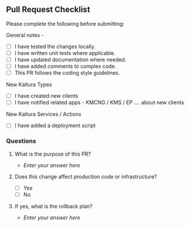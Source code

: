 ## Pull Request Checklist

Please complete the following before submitting:

General notes - 
- [ ] I have tested the changes locally.
- [ ] I have written unit tests where applicable.
- [ ] I have updated documentation where needed.
- [ ] I have added comments to complex code.
- [ ] This PR follows the coding style guidelines.

New Kaltura Types
- [ ] I have created new clients
- [ ] I have notified related apps - KMCNG / KMS / EP .... about new clients

New Kaltura Services / Actions
- [ ] I have added a deployment script

### Questions

1. What is the purpose of this PR?
   - _Enter your answer here_

2. Does this change affect production code or infrastructure?
   - [ ] Yes
   - [ ] No

3. If yes, what is the rollback plan?
   - _Enter your answer here_
